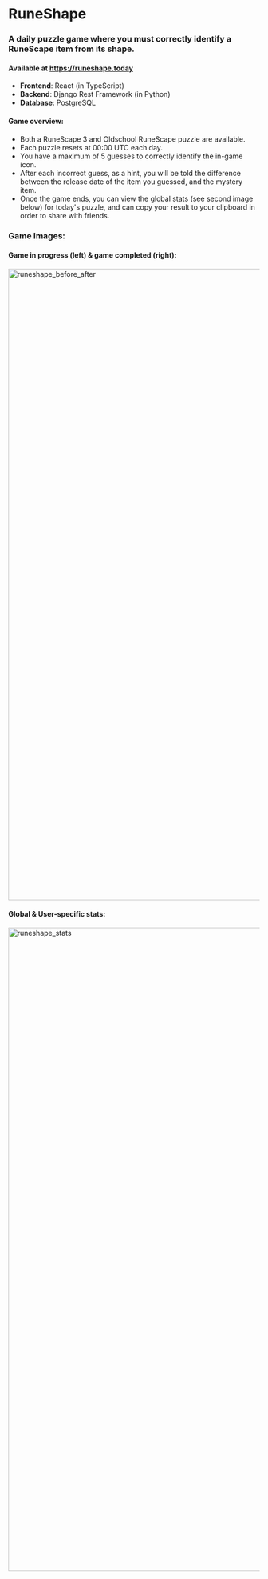 # RuneShape

### A daily puzzle game where you must correctly identify a RuneScape item from its shape.

#### Available at https://runeshape.today

- **Frontend**: React (in TypeScript)
- **Backend**: Django Rest Framework (in Python)
- **Database**: PostgreSQL

#### Game overview:

- Both a RuneScape 3 and Oldschool RuneScape puzzle are available.
- Each puzzle resets at 00:00 UTC each day.
- You have a maximum of 5 guesses to correctly identify the in-game icon.
- After each incorrect guess, as a hint, you will be told the difference between the release date of the item you guessed, and the mystery item.
- Once the game ends, you can view the global stats (see second image below) for today's puzzle, and can copy your result to your clipboard in order to share with friends.

### Game Images:

#### Game in progress (left) & game completed (right):
<img width="1697" height="1263" alt="runeshape_before_after" src="https://github.com/user-attachments/assets/98598418-c266-46c6-b9a9-f7e41a8f6274" />

#### Global & User-specific stats:
<img width="1243" height="1287" alt="runeshape_stats" src="https://github.com/user-attachments/assets/1b76fd0c-1b5a-4120-9365-36d412df0f07" />
